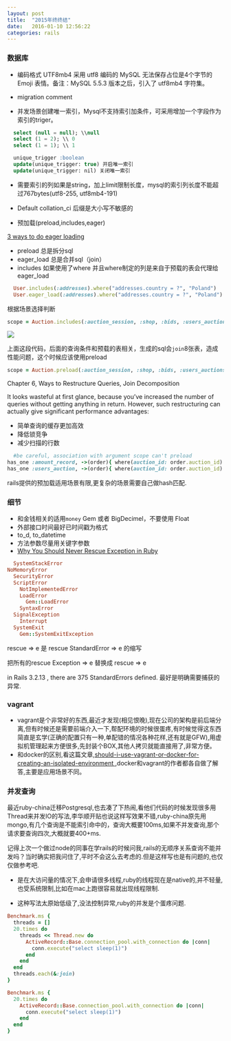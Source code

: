 ```yaml
---
layout: post
title:  "2015年终终结"
date:   2016-01-10 12:56:22
categories: rails
---
```


### 数据库

* 编码格式 UTF8mb4
采用 utf8 编码的 MySQL 无法保存占位是4个字节的 Emoji 表情。备注：MySQL 5.5.3 版本之后，引入了 utf8mb4 字符集。

* migration comment

* 并发场景创建唯一索引，Mysql不支持索引加条件，可采用增加一个字段作为索引的triger。

```sql
  select (null = null); \\null
  select (1 = 2); \\ 0
  select (1 = 1); \\ 1

  unique_trigger :boolean
  update(unique_trigger: true) 开启唯一索引
  update(unique_trigger: nil) 关闭唯一索引

```

* 需要索引的列如果是string，加上limit限制长度，mysql的索引列长度不能超过767bytes(utf8-255, utf8mb4-191)

* Default collation_ci 后缀是大小写不敏感的

* 预加载(preload,includes,eager)  

[3 ways to do eager loading ](http://blog.arkency.com/2013/12/rails4-preloading/)
   * preload 总是拆分sql
   * eager_load 总是合并sql（join）
   * includes 如果使用了where 并且where制定的列是来自于预载的表会代理给eager_load

```ruby
  User.includes(:addresses).where("addresses.country = ?", "Poland")
  User.eager_load(:addresses).where("addresses.country = ?", "Poland")

```

根据场景选择判断

```ruby
scope = Auction.includes(:auction_session, :shop, :bids, :users_auctions, :order, car: [:images, :configuration])

```
![](http://git.souche.com/cheniu/cheniu_auction/uploads/cd353cbf14975bd41e414fd6a8db0494/007AD190-680C-412F-8BB2-C3BDA7720A50.png)

上面这段代码，后面的查询条件和预载的表相关，生成的sql会`join`8张表，造成性能问题，这个时候应该使用preload

```ruby
scope = Auction.preload(:auction_session, :shop, :bids, :users_auctions, :order, car: [:images, :configuration])

```

<High Performance MySQL> Chapter 6, Ways to Restructure Queries, Join Decomposition

It looks wasteful at first glance, because you’ve increased the number of queries without getting anything in return. However, such restructuring can actually give significant performance advantages:

* 简单查询的缓存更加高效
* 降低锁竞争
* 减少扫描的行数

```ruby
  #be careful, association with argument scope can't preload
has_one :amount_record, ->(order){ where(auction_id: order.auction_id) }, foreign_key: :user_id, primary_key: :user_id
has_one :users_auction, ->(order){ where(auction_id: order.auction_id) }, foreign_key: :user_id, primary_key: :user_id

```

rails提供的预加载适用场景有限,更复杂的场景需要自己做hash匹配.

### 细节

* 和金钱相关的适用`money` Gem 或者 BigDecimel，不要使用 Float
* 外部接口时间最好已时间戳为格式
* to_d, to_datetime
* 方法参数尽量用关键字参数
* [Why You Should Never Rescue Exception in Ruby](http://daniel.fone.net.nz/blog/2013/05/28/why-you-should-never-rescue-exception-in-ruby/)

```ruby
  SystemStackError
NoMemoryError
  SecurityError
  ScriptError
    NotImplementedError
    LoadError
      Gem::LoadError
    SyntaxError
  SignalException
    Interrupt
  SystemExit
    Gem::SystemExitException

```

rescue => e 是 rescue StandardError => e 的缩写

把所有的rescue Exception => e 替换成 rescue => e

in Rails 3.2.13 , there are 375 StandardErrors defined. 最好是明确需要捕获的异常.


### vagrant

* vagrant是个非常好的东西,最近才发现(相见恨晚),现在公司的架构是前后端分离,但有时候还是需要前端介入一下,帮配环境的时候很蛋疼,有时候觉得这东西简直是玄学(正确的配置只有一种,单配错的情况各种花样,还有就是GFW),用虚拟机管理起来方便很多,先封装个BOX,其他人拷贝就能直接用了,非常方便。
* 和docker的区别,看这篇文章,[should-i-use-vagrant-or-docker-for-creating-an-isolated-environment
](http://stackoverflow.com/questions/16647069/should-i-use-vagrant-or-docker-for-creating-an-isolated-environment
),docker和vagrant的作者都各自做了解答,主要是应用场景不同。

### 并发查询

最近ruby-china迁移Postgresql,也去凑了下热闹,看他们代码的时候发现很多用Thread来并发IO的写法,李华顺开贴也说这样写效果不错,ruby-china原先用mongo,有几个查询是不能索引命中的，查询大概要100ms,如果不并发查询,那个请求要查询四次,大概就要400+ms.

记得上次一个做过node的同事在学rails的时候问我,rails的无顺序关系查询不能并发吗？当时确实把我问住了,平时不会这么去考虑的.但是这样写也是有问题的,也仅仅做参考吧.

* 是在大访问量的情况下,会申请很多线程,ruby的线程现在是native的,并不轻量,也受系统限制,比如在mac上跑很容易就出现线程限制.

* 这种写法太原始低级了,没法控制异常,ruby的并发是个蛋疼问题.

```ruby
Benchmark.ms {
  threads = []
  20.times do
    threads << Thread.new do
      ActiveRecord::Base.connection_pool.with_connection do |conn|
        conn.execute("select sleep(1)")
      end
    end
  end
  threads.each(&:join)
}

```


```ruby
Benchmark.ms {
  20.times do
    ActiveRecord::Base.connection_pool.with_connection do |conn|
      conn.execute("select sleep(1)")
    end
  end
}

```

